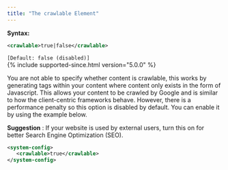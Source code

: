 ```yaml
---
title: "The crawlable Element"
---
```


**Syntax:**

```xml
<crawlable>true|false</crawlable>
```

`[Default: false (disabled)]`  
{% include supported-since.html version="5.0.0" %}  

You are not able to specify whether content is crawlable, this works by
generating tags within your content where content only exists in the
form of Javascript. This allows your content to be crawled by Google and
is similar to how the client-centric frameworks behave. However, there
is a performance penalty so this option is disabled by default. You can
enable it by using the example below.

**Suggestion** : If your website is used by external users, turn this on
for better Search Engine Optimization (SEO).

```xml
<system-config>
   <crawlable>true</crawlable>
</system-config>
```


